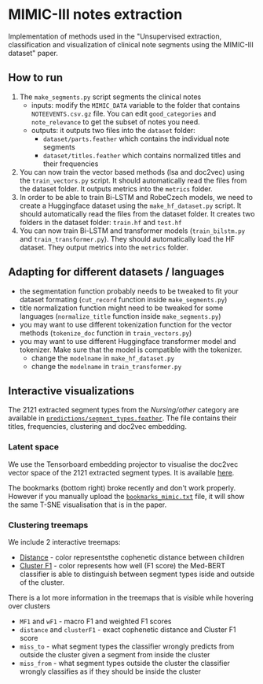 # MIMIC-III notes extraction
Implementation of methods used in the "Unsupervised extraction, classification and visualization of clinical note segments using the MIMIC-III dataset" paper.


## How to run
1. The `make_segments.py` script segments the clinical notes
    * inputs: modify the `MIMIC_DATA` variable to the folder that contains `NOTEEVENTS.csv.gz` file. You can edit `good_categories` and `note_relevance` to get the subset of notes you need.
    * outputs: it outputs two files into the `dataset` folder:
        * `dataset/parts.feather` which contains the individual note segments
        * `dataset/titles.feather` which contains normalized titles and their frequencies
2. You can now train the vector based methods (lsa and doc2vec) using the `train_vectors.py` script. It should automatically read the files from the dataset folder. It outputs  metrics into the `metrics` folder.
3. In order to be able to train Bi-LSTM and RobeCzech models, we need to create a Huggingface dataset using the `make_hf_dataset.py` script. It should automatically read the files from the dataset folder. It creates two folders in the dataset folder: `train.hf` and `test.hf`
4. You can now train Bi-LSTM and transformer models (`train_bilstm.py` and `train_transformer.py`). They should automatically load the HF dataset. They output metrics into the `metrics` folder.


## Adapting for different datasets / languages
* the segmentation function probably needs to be tweaked to fit your dataset formating (`cut_record` function inside `make_segments.py`)
* title normalization function might need to be tweaked for some languages (`normalize_title` function inside `make_segments.py`)
* you may want to use different tokenization function for the vector methods (`tokenize_doc` function in `train_vectors.py`)
* you may want to use different Huggingface transformer model and tokenizer. Make sure that the model is compatible with the tokenizer.
    * change the `modelname` in `make_hf_dataset.py`
    * change the `modelname` in `train_transformer.py`

## Interactive visualizations

The 2121 extracted segment types from the *Nursing/other* category are available in [`predictions/segment_types.feather`](https://zepzep.github.io/mimic-notes-extraction/predictions/segment_types.feather). The file contains their titles, frequencies, clustering and doc2vec embedding.

### Latent space
We use the Tensorboard embedding projector to visualise the doc2vec vector space of the 2121 extracted segment types. It is available [here](https://zepzep.github.io/mimic-notes-extraction/pages/projector/).

The bookmarks (bottom right) broke recently and don't work properly. However if you manually upload the [`bookmarks_mimic.txt`](https://zepzep.github.io/mimic-notes-extraction/pages/projector/oss_data/bookmarks_mimic.txt) file, it will show the same T-SNE visualisation that is in the paper.


### Clustering treemaps
We include 2 interactive treemaps:
* [Distance](https://zepzep.github.io/mimic-notes-extraction/pages/treemap/distance.html) - color representsthe cophenetic distance between children
* [Cluster F1](https://zepzep.github.io/mimic-notes-extraction/pages/treemap/cluster_f1.html) - color represents how well (F1 score) the Med-BERT classifier is able to distinguish between segment types iside and outside of the cluster.

There is a lot more information in the treemaps that is visible while hovering over clusters
 * `MF1` and `wF1` - macro F1 and weighted F1 scores
 * `distance` and `clusterF1` - exact cophenetic distance and Cluster F1 score
 * `miss_to` - what segment types the classifier wrongly predicts from outside the cluster given a segment from inside the cluster
 * `miss_from` - what segment types outside the cluster the classifier wrongly classifies as if they should be inside the cluster


